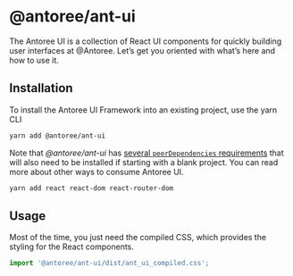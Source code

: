 # @antoree/ant-ui

The Antoree UI is a collection of React UI components for quickly building user interfaces at @Antoree. Let’s get you oriented with what’s here and how to use it.

## Installation

To install the Antoree UI Framework into an existing project, use the yarn CLI

```bash
yarn add @antoree/ant-ui
```

Note that _@antoree/ant-ui_ has [several `peerDependencies` requirements](package.json) that will also need to be installed if starting with a blank project. You can read more about other ways to consume Antoree UI.

```bash
yarn add react react-dom react-router-dom
```

## Usage

Most of the time, you just need the compiled CSS, which provides the styling for the React components.

```js
import '@antoree/ant-ui/dist/ant_ui_compiled.css';
```

